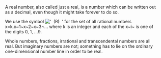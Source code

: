 A real number, also called just a real, is a number which can be written
out as a decimal, even though it might take forever to do so.

We use the symbol !['  (R)  '](../dictionary/equation_images/83.1..png)
for the set of all rational numbers x=k.x~1~x~2~x~3~... where k is an
integer and each of the x~i~ is one of the digits 0, 1, ...9.

Whole numbers, fractions, irrational and transcendental numbers are all
real. But imaginary numbers are not; something has to lie on the
ordinary one-dimensional number line in order to be real.
